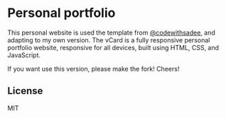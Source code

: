 # Personal portfolio

This personal website is used the template from [@codewithsadee](https://github.com/codewithsadee/vcard-personal-portfolio), and adapting to my own version.
The vCard is a fully responsive personal portfolio website, responsive for all devices, built using HTML, CSS, and JavaScript.

If you want use this version, please make the fork! Cheers!

## License
MIT
